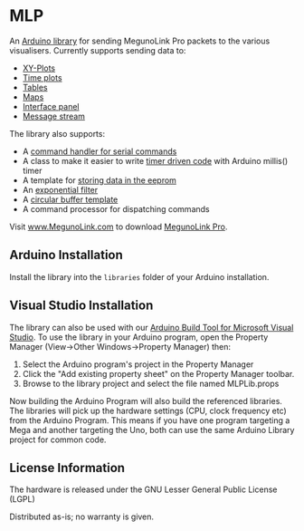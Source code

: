 MLP
=== 

An [Arduino library](http://www.megunolink.com/documentation/arduino-libraries/) for sending MegunoLink Pro packets to the various visualisers.
Currently supports sending data to:

* [XY-Plots](http://www.megunolink.com/documentation/plotting/)
* [Time plots](http://www.megunolink.com/documentation/plotting/)
* [Tables](http://www.megunolink.com/documentation/table/)
* [Maps](http://www.megunolink.com/documentation/mapping/)
* [Interface panel](http://www.megunolink.com/documentation/interface-panel/)
* [Message stream](http://www.megunolink.com/documentation/monitoring-data/)

The library also supports:

* A [command handler for serial commands](http://www.megunolink.com/documentation/arduino-libraries/serial-command-handler/)
* A class to make it easier to write [timer driven code](http://www.megunolink.com/documentation/arduino-libraries/arduino-timer/) with Arduino millis() timer
* A template for [storing data in the eeprom](http://www.megunolink.com/documentation/arduino-libraries/eepromstore/)
* An [exponential filter](http://www.megunolink.com/documentation/arduino-libraries/exponential-filter/)
* A [circular buffer template](http://www.megunolink.com/documentation/arduino-libraries/circular-buffer/)
* A command processor for dispatching commands

Visit www.MegunoLink.com to download [MegunoLink Pro](http://www.MegunoLink.com). 

Arduino Installation
--------------------
Install the library into the `libraries` folder of your Arduino installation. 

Visual Studio Installation
--------------------------
The library can also be used with our [Arduino Build Tool for Microsoft Visual Studio](http://www.megunolink.com/building-arduino-programs-with-microsoft-visual-studio/). To
use the library in your Arduino program, open the Property Manager (View&rarr;Other Windows&rarr;Property Manager) then:

1. Select the Arduino program's project in the Property Manager
1. Click the "Add existing property sheet" on the Property Manager toolbar. 
1. Browse to the library project and select the file named MLPLib.props

Now building the Arduino Program will also build the referenced libraries. The libraries will pick up the hardware settings (CPU, clock frequency etc) from the Arduino Program. This means if you have one 
program targeting a Mega and another targeting the Uno, both can use the same Arduino Library project
for common code.

License Information
--------------------------
The hardware is released under the GNU Lesser General Public License (LGPL)

Distributed as-is; no warranty is given.
